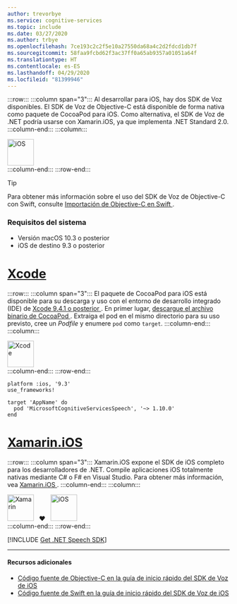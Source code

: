 ```yaml
---
author: trevorbye
ms.service: cognitive-services
ms.topic: include
ms.date: 03/27/2020
ms.author: trbye
ms.openlocfilehash: 7ce193c2c2f5e10a27550da68a4c2d2fdcd1db7f
ms.sourcegitcommit: 58faa9fcbd62f3ac37ff0a65ab9357a01051a64f
ms.translationtype: HT
ms.contentlocale: es-ES
ms.lasthandoff: 04/29/2020
ms.locfileid: "81399946"
---
```

:::row:::
    :::column span="3":::
        Al desarrollar para iOS, hay dos SDK de Voz disponibles. El SDK de Voz de Objective-C está disponible de forma nativa como paquete de CocoaPod para iOS. Como alternativa, el SDK de Voz de .NET podría usarse con Xamarin.iOS, ya que implementa .NET Standard 2.0.
    :::column-end:::
    :::column:::
        <br>
        <div class="icon is-large">
            <img alt="iOS" src="https://docs.microsoft.com/media/logos/logo_ios.svg" width="60px">
        </div>
    :::column-end:::
:::row-end:::

> [!TIP]
> Para obtener más información sobre el uso del SDK de Voz de Objective-C con Swift, consulte <a href="https://developer.apple.com/documentation/swift/imported_c_and_objective-c_apis/importing_objective-c_into_swift" target="_blank">Importación de Objective-C en Swift <span class="docon docon-navigate-external x-hidden-focus"></span></a>.

### <a name="system-requirements"></a>Requisitos del sistema

- Versión macOS 10.3 o posterior
- iOS de destino 9.3 o posterior

# <a name="xcode"></a>[Xcode](#tab/ios-xcode)

:::row:::
    :::column span="3":::
        El paquete de CocoaPod para iOS está disponible para su descarga y uso con el entorno de desarrollo integrado (IDE) de <a href="https://apps.apple.com/us/app/xcode/id497799835" target="_blank">Xcode 9.4.1 o posterior <span class="docon docon-navigate-external x-hidden-focus"></span></a>. En primer lugar, <a href="https://aka.ms/csspeech/iosbinary" target="_blank">descargue el archivo binario de CocoaPod <span class="docon docon-navigate-external x-hidden-focus"></span></a>. Extraiga el pod en el mismo directorio para su uso previsto, cree un *Podfile* y enumere `pod` como `target`.
    :::column-end:::
    :::column:::
        <br>
        <div class="icon is-large">
            <img alt="Xcode" src="https://docs.microsoft.com/media/logos/logo_xcode.svg" width="60px">
        </div>
    :::column-end:::
:::row-end:::

```
platform :ios, '9.3'
use_frameworks!

target 'AppName' do
  pod 'MicrosoftCognitiveServicesSpeech', '~> 1.10.0'
end
```

# <a name="xamarinios"></a>[Xamarin.iOS](#tab/ios-xamarin)

:::row:::
    :::column span="3":::
        Xamarin.iOS expone el SDK de iOS completo para los desarrolladores de .NET. Compile aplicaciones iOS totalmente nativas mediante C# o F# en Visual Studio. Para obtener más información, vea <a href="https://docs.microsoft.com/xamarin/ios/" target="_blank">Xamarin.iOS <span class="docon docon-navigate-external x-hidden-focus"></span></a>.
    :::column-end:::
    :::column:::
        <br>
        <div class="icon is-large">
            <img alt="Xamarin" src="https://docs.microsoft.com/media/logos/logo_xamarin.svg" width="60px">
            &nbsp; ❤️ &nbsp;         <img alt="iOS" src="https://docs.microsoft.com/media/logos/logo_ios.svg" width="60px">
        </div>
    :::column-end:::
:::row-end:::

[!INCLUDE [Get .NET Speech SDK](get-speech-sdk-dotnet.md)]

---

#### <a name="additional-resources"></a>Recursos adicionales

- <a href="https://github.com/Azure-Samples/cognitive-services-speech-sdk/tree/master/quickstart/objectivec/ios" target="_blank">Código fuente de Objective-C en la guía de inicio rápido del SDK de Voz de iOS <span class="docon docon-navigate-external x-hidden-focus"></span></a>
- <a href="https://github.com/Azure-Samples/cognitive-services-speech-sdk/tree/master/quickstart/swift/ios" target="_blank">Código fuente de Swift en la guía de inicio rápido del SDK de Voz de iOS <span class="docon docon-navigate-external x-hidden-focus"></span></a>